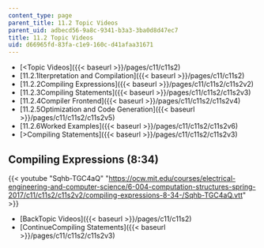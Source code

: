 ```yaml
---
content_type: page
parent_title: 11.2 Topic Videos
parent_uid: adbecd56-9a8c-9341-b3a3-3ba0d8d47ec7
title: 11.2 Topic Videos
uid: d66965fd-83fa-c1e9-160c-d41afaa31671
---
```


*   [<Topic Videos]({{< baseurl >}}/pages/c11/c11s2)
*   [11.2.1Iterpretation and Compilation]({{< baseurl >}}/pages/c11/c11s2)
*   [11.2.2Compiling Expressions]({{< baseurl >}}/pages/c11/c11s2/c11s2v2)
*   [11.2.3Compiling Statements]({{< baseurl >}}/pages/c11/c11s2/c11s2v3)
*   [11.2.4Compiler Frontend]({{< baseurl >}}/pages/c11/c11s2/c11s2v4)
*   [11.2.5Optimization and Code Generation]({{< baseurl >}}/pages/c11/c11s2/c11s2v5)
*   [11.2.6Worked Examples]({{< baseurl >}}/pages/c11/c11s2/c11s2v6)
*   [\>Compiling Statements]({{< baseurl >}}/pages/c11/c11s2/c11s2v3)

Compiling Expressions (8:34)
----------------------------

{{< youtube "Sqhb-TGC4aQ" "https://ocw.mit.edu/courses/electrical-engineering-and-computer-science/6-004-computation-structures-spring-2017/c11/c11s2/c11s2v2/compiling-expressions-8-34-/Sqhb-TGC4aQ.vtt" >}}

*   [BackTopic Videos]({{< baseurl >}}/pages/c11/c11s2)
*   [ContinueCompiling Statements]({{< baseurl >}}/pages/c11/c11s2/c11s2v3)